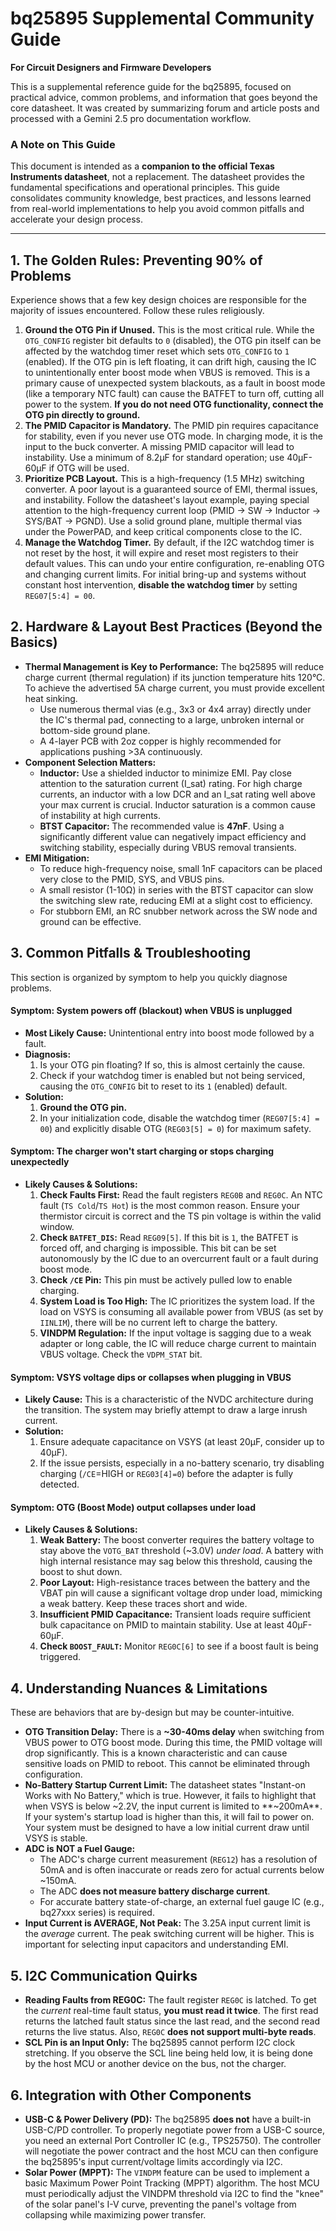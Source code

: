 # bq25895 Supplemental Community Guide

**For Circuit Designers and Firmware Developers**

This is a supplemental reference guide for the bq25895, focused on practical advice, common problems, and information that goes beyond the core datasheet. It was created by summarizing forum and article posts and processed with a Gemini 2.5 pro documentation workflow.

### A Note on This Guide

This document is intended as a **companion to the official Texas Instruments datasheet**, not a replacement. The datasheet provides the fundamental specifications and operational principles. This guide consolidates community knowledge, best practices, and lessons learned from real-world implementations to help you avoid common pitfalls and accelerate your design process.

---

## 1. The Golden Rules: Preventing 90% of Problems

Experience shows that a few key design choices are responsible for the majority of issues encountered. Follow these rules religiously.

1. **Ground the OTG Pin if Unused.** This is the most critical rule. While the `OTG_CONFIG` register bit defaults to `0` (disabled), the OTG pin itself can be affected by the watchdog timer reset which sets `OTG_CONFIG` to `1` (enabled). If the OTG pin is left floating, it can drift high, causing the IC to unintentionally enter boost mode when VBUS is removed. This is a primary cause of unexpected system blackouts, as a fault in boost mode (like a temporary NTC fault) can cause the BATFET to turn off, cutting all power to the system. **If you do not need OTG functionality, connect the OTG pin directly to ground.**
2. **The PMID Capacitor is Mandatory.** The PMID pin requires capacitance for stability, even if you never use OTG mode. In charging mode, it is the input to the buck converter. A missing PMID capacitor will lead to instability. Use a minimum of 8.2µF for standard operation; use 40µF-60µF if OTG will be used.
3. **Prioritize PCB Layout.** This is a high-frequency (1.5 MHz) switching converter. A poor layout is a guaranteed source of EMI, thermal issues, and instability. Follow the datasheet's layout example, paying special attention to the high-frequency current loop (PMID -> SW -> Inductor -> SYS/BAT -> PGND). Use a solid ground plane, multiple thermal vias under the PowerPAD, and keep critical components close to the IC.
4. **Manage the Watchdog Timer.** By default, if the I2C watchdog timer is not reset by the host, it will expire and reset most registers to their default values. This can undo your entire configuration, re-enabling OTG and changing current limits. For initial bring-up and systems without constant host intervention, **disable the watchdog timer** by setting `REG07[5:4] = 00`.

## 2. Hardware & Layout Best Practices (Beyond the Basics)

* **Thermal Management is Key to Performance:** The bq25895 will reduce charge current (thermal regulation) if its junction temperature hits 120°C. To achieve the advertised 5A charge current, you must provide excellent heat sinking.
  * Use numerous thermal vias (e.g., 3x3 or 4x4 array) directly under the IC's thermal pad, connecting to a large, unbroken internal or bottom-side ground plane.
  * A 4-layer PCB with 2oz copper is highly recommended for applications pushing >3A continuously.
* **Component Selection Matters:**
  * **Inductor:** Use a shielded inductor to minimize EMI. Pay close attention to the saturation current (I_sat) rating. For high charge currents, an inductor with a low DCR and an I_sat rating well above your max current is crucial. Inductor saturation is a common cause of instability at high currents.
  * **BTST Capacitor:** The recommended value is **47nF**. Using a significantly different value can negatively impact efficiency and switching stability, especially during VBUS removal transients.
* **EMI Mitigation:**
  * To reduce high-frequency noise, small 1nF capacitors can be placed very close to the PMID, SYS, and VBUS pins.
  * A small resistor (1-10Ω) in series with the BTST capacitor can slow the switching slew rate, reducing EMI at a slight cost to efficiency.
  * For stubborn EMI, an RC snubber network across the SW node and ground can be effective.

## 3. Common Pitfalls & Troubleshooting

This section is organized by symptom to help you quickly diagnose problems.

#### **Symptom:** System powers off (blackout) when VBUS is unplugged

* **Most Likely Cause:** Unintentional entry into boost mode followed by a fault.
* **Diagnosis:**
    1. Is your OTG pin floating? If so, this is almost certainly the cause.
    2. Check if your watchdog timer is enabled but not being serviced, causing the `OTG_CONFIG` bit to reset to its `1` (enabled) default.
* **Solution:**
    1. **Ground the OTG pin.**
    2. In your initialization code, disable the watchdog timer (`REG07[5:4] = 00`) and explicitly disable OTG (`REG03[5] = 0`) for maximum safety.

#### **Symptom:** The charger won't start charging or stops charging unexpectedly

* **Likely Causes & Solutions:**
    1. **Check Faults First:** Read the fault registers `REG0B` and `REG0C`. An NTC fault (`TS Cold`/`TS Hot`) is the most common reason. Ensure your thermistor circuit is correct and the TS pin voltage is within the valid window.
    2. **Check `BATFET_DIS`:** Read `REG09[5]`. If this bit is `1`, the BATFET is forced off, and charging is impossible. This bit can be set autonomously by the IC due to an overcurrent fault or a fault during boost mode.
    3. **Check `/CE` Pin:** This pin must be actively pulled low to enable charging.
    4. **System Load is Too High:** The IC prioritizes the system load. If the load on VSYS is consuming all available power from VBUS (as set by `IINLIM`), there will be no current left to charge the battery.
    5. **VINDPM Regulation:** If the input voltage is sagging due to a weak adapter or long cable, the IC will reduce charge current to maintain VBUS voltage. Check the `VDPM_STAT` bit.

#### **Symptom:** VSYS voltage dips or collapses when plugging in VBUS

* **Likely Cause:** This is a characteristic of the NVDC architecture during the transition. The system may briefly attempt to draw a large inrush current.
* **Solution:**
    1. Ensure adequate capacitance on VSYS (at least 20µF, consider up to 40µF).
    2. If the issue persists, especially in a no-battery scenario, try disabling charging (`/CE`=HIGH or `REG03[4]=0`) before the adapter is fully detected.

#### **Symptom:** OTG (Boost Mode) output collapses under load

* **Likely Causes & Solutions:**
    1. **Weak Battery:** The boost converter requires the battery voltage to stay above the `VOTG_BAT` threshold (~3.0V) *under load*. A battery with high internal resistance may sag below this threshold, causing the boost to shut down.
    2. **Poor Layout:** High-resistance traces between the battery and the VBAT pin will cause a significant voltage drop under load, mimicking a weak battery. Keep these traces short and wide.
    3. **Insufficient PMID Capacitance:** Transient loads require sufficient bulk capacitance on PMID to maintain stability. Use at least 40µF-60µF.
    4. **Check `BOOST_FAULT`:** Monitor `REG0C[6]` to see if a boost fault is being triggered.

## 4. Understanding Nuances & Limitations

These are behaviors that are by-design but may be counter-intuitive.

* **OTG Transition Delay:** There is a **~30-40ms delay** when switching from VBUS power to OTG boost mode. During this time, the PMID voltage will drop significantly. This is a known characteristic and can cause sensitive loads on PMID to reboot. This cannot be eliminated through configuration.
* **No-Battery Startup Current Limit:** The datasheet states "Instant-on Works with No Battery," which is true. However, it fails to highlight that when VSYS is below ~2.2V, the input current is limited to **~200mA**. If your system's startup load is higher than this, it will fail to power on. Your system must be designed to have a low initial current draw until VSYS is stable.
* **ADC is NOT a Fuel Gauge:**
  * The ADC's charge current measurement (`REG12`) has a resolution of 50mA and is often inaccurate or reads zero for actual currents below ~150mA.
  * The ADC **does not measure battery discharge current**.
  * For accurate battery state-of-charge, an external fuel gauge IC (e.g., bq27xxx series) is required.
* **Input Current is AVERAGE, Not Peak:** The 3.25A input current limit is the *average* current. The peak switching current will be higher. This is important for selecting input capacitors and understanding EMI.

## 5. I2C Communication Quirks

* **Reading Faults from REG0C:** The fault register `REG0C` is latched. To get the *current* real-time fault status, **you must read it twice**. The first read returns the latched fault status since the last read, and the second read returns the live status. Also, `REG0C` **does not support multi-byte reads**.
* **SCL Pin is an Input Only:** The bq25895 cannot perform I2C clock stretching. If you observe the SCL line being held low, it is being done by the host MCU or another device on the bus, not the charger.

## 6. Integration with Other Components

* **USB-C & Power Delivery (PD):** The bq25895 **does not** have a built-in USB-C/PD controller. To properly negotiate power from a USB-C source, you need an external Port Controller IC (e.g., TPS25750). The controller will negotiate the power contract and the host MCU can then configure the bq25895's input current/voltage limits accordingly via I2C.
* **Solar Power (MPPT):** The `VINDPM` feature can be used to implement a basic Maximum Power Point Tracking (MPPT) algorithm. The host MCU must periodically adjust the VINDPM threshold via I2C to find the "knee" of the solar panel's I-V curve, preventing the panel's voltage from collapsing while maximizing power transfer.
